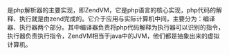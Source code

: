 是php解析器的主要实现，即ZendVM，它是php语言的核心实现，php代码的解释、执行就是由zend完成的。它介于应用与实际计算机中间，主要分为：编译器、执行器两个部分。其中编译器负责将php代码解释为执行器可以识别的指令，执行器负责执行指令，ZendVM相当于java中的JVM，他们都是抽象出来的虚拟计算机。